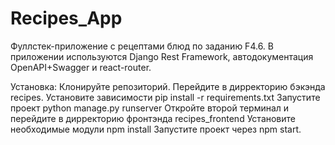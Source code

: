 # Recipes_App
Фуллстек-приложение с рецептами блюд по заданию F4.6. В приложении используются Django Rest Framework, автодокументация OpenAPI+Swagger и react-router.

Установка:
Клонируйте репозиторий.
Перейдите в дирректорию бэкэнда recipes.
Установите зависимости pip install -r requirements.txt
Запустите проект python manage.py runserver
Откройте второй терминал и перейдите в дирректорию фронтэнда recipes_frontend
Установите необходимые модули npm install
Запустите проект через npm start.
